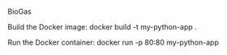 BioGas

Build the Docker image: docker build -t my-python-app .

Run the Docker container: docker run -p 80:80 my-python-app
